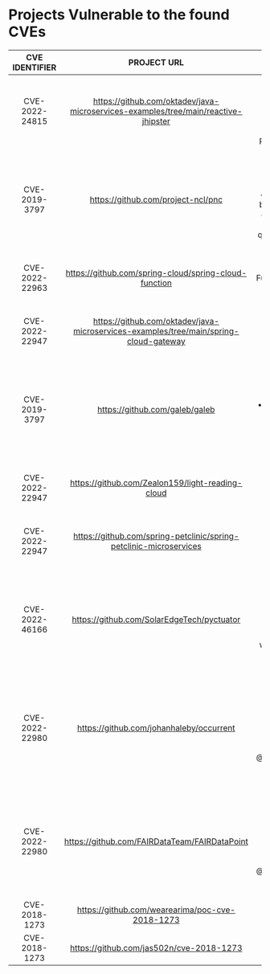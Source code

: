 # Projects Vulnerable to the found CVEs

| **CVE IDENTIFIER** | **PROJECT URL** | **CRITERIA** |
|:-:|:-:|:-:|
|CVE-2022-24815|https://github.com/oktadev/java-microservices-examples/tree/main/reactive-jhipster|<li>Version 7.0.1</br><li>Spring WebFlux</br><li>SQL Database & R2DBC used</br>|
|CVE-2019-3797|https://github.com/project-ncl/pnc|<li>Spring Data JPA version 1.11.16</br><li>Presents both derived queries and custom queries using LIKE</br>|
|CVE-2022-22963|https://github.com/spring-cloud/spring-cloud-function|<li>Spring Cloud Function SpEL</br><li>Version: 3.1.6</br>|
|CVE-2022-22947|https://github.com/oktadev/java-microservices-examples/tree/main/spring-cloud-gateway|<li>Version: 2.3</br><li>Actuator endpoint enabled</br>|
|CVE-2019-3797|https://github.com/galeb/galeb|<li>Spring Data JPA version 1.11.9</br><li>Presented derived queries</br><li>To be tested with SpotBugs</br>|
|CVE-2022-22947|https://github.com/Zealon159/light-reading-cloud|<li>Version: 2.1.5</br><li>Actuator endpoint enabled</br>|
|CVE-2022-22947|https://github.com/spring-petclinic/spring-petclinic-microservices|<li>Version: 3.0.2</br><li>Actuator endpoint enabled</br>|
|CVE-2022-46166|https://github.com/SolarEdgeTech/pyctuator|<li>Version: 2.2.2</br><li>Check if Notifier Enabled (container)</br><li>Check if write access on env vars enabled</br>|
|CVE-2022-22980|https://github.com/johanhaleby/occurrent|<li>spring-data-mongodb version is vulnerable</br><li>do not presents @Query or @Aggregation</br><li>Just for reference</br>|
|CVE-2022-22980|https://github.com/FAIRDataTeam/FAIRDataPoint|<li>spring-data-mongodb version is vulnerable</br><li>do not presents @Query or @Aggregation</br><li>Just for reference</br>|
|CVE-2018-1273|https://github.com/wearearima/poc-cve-2018-1273|<li>Proof of Concept</br>|
|CVE-2018-1273|https://github.com/jas502n/cve-2018-1273|<li>Proof of Concept</br>|
